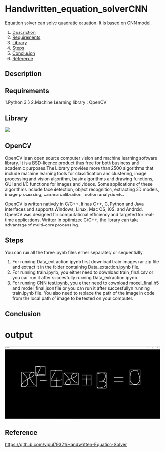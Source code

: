 # Handwritten_equation_solverCNN

Equation solver can solve quadratic equation. It is based on CNN model. 

1. [Description](#description)
2. [Requirements](#requirements)
3. [Library](#library)
4. [Steps](#steps)
5. [Conclusion](#conclusion)
6. [Reference](#Reference)


<a name="description"></a>
## Description



<a name="requirements"></a>
## Requirements
1.Python 3.6
2.Machine Learning library : OpenCV

<a name="library"></a>
## Library
![](photo/opencv.png)

## OpenCV

OpenCV is an open source computer vision and machine learning software library. It is a BSD-licence product thus free for both business and academic purposes.The Library provides more than 2500 algorithms that include machine learning tools for classification and clustering, image processing and vision algorithm, basic algorithms and drawing functions, GUI and I/O functions for images and videos. Some applications of these algorithms include face detection, object recognition, extracting 3D models, image processing, camera calibration, motion analysis etc.

OpenCV is written natively in C/C++. It has C++, C, Python and Java interfaces and supports Windows, Linux, Mac OS, iOS, and Android. OpenCV was designed for computational efficiency and targeted for real-time applications. Written in optimized C/C++, the library can take advantage of multi-core processing.

<a name="steps"></a>
## Steps
You can run all the three ipynb files either separately or sequentially.
1. For running Data_extraction.ipynb first download train images.rar zip file and extract it in the folder containing Data_extaction.ipynb file.
2. For running train.ipynb, you either need to download train_final.csv or you can run it after succesfully running Data_extraction.ipynb.
3. For running CNN test.ipynb, you either need to download model_final.h5 and model_final.json file or you can run it after succesfullyn running train.ipynb file. You also need to replace the path of the image in code from the local path of image to be tested on your computer.

<a name="conclusion"></a>
## Conclusion
# output 

![](images/capture.png)

## Reference
<a name="Reference"></a>
https://github.com/vipul79321/Handwritten-Equation-Solver
